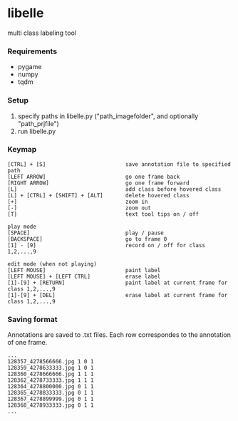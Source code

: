 # libelle
multi class labeling tool


### Requirements

- pygame
- numpy
- tqdm


### Setup

1) specify paths in libelle.py  ("path_imagefolder", and optionally "path_prjfile")
2) run libelle.py


### Keymap
```
[CTRL] + [S]                         save annotation file to specified path
[LEFT ARROW]                         go one frame back
[RIGHT ARROW]                        go one frame forward
[L]                                  add class before hovered class
[L] + [CTRL] + [SHIFT] + [ALT]       delete hovered class
[+]                                  zoom in
[-]                                  zoom out
[T]                                  text tool tips on / off

play mode
[SPACE]                              play / pause
[BACKSPACE]                          go to frame 0
[1] - [9]                            record on / off for class 1,2,...,9

edit mode (when not playing)
[LEFT MOUSE]                         paint label
[LEFT MOUSE] + [LEFT CTRL]           erase label
[1]-[9] + [RETURN]                   paint label at current frame for class 1,2,...,9
[1]-[9] + [DEL]                      erase label at current frame for class 1,2,...,9
```

### Saving format
Annotations are saved to .txt files.
Each row correspondes to the annotation of one frame.
```
...
128357_4278566666.jpg 1 0 1
128359_4278633333.jpg 1 0 1
128360_4278666666.jpg 1 1 1
128362_4278733333.jpg 1 1 1
128364_4278800000.jpg 0 1 1
128365_4278833333.jpg 0 1 1
128367_4278899999.jpg 0 1 1
128368_4278933333.jpg 0 1 1
...
```
